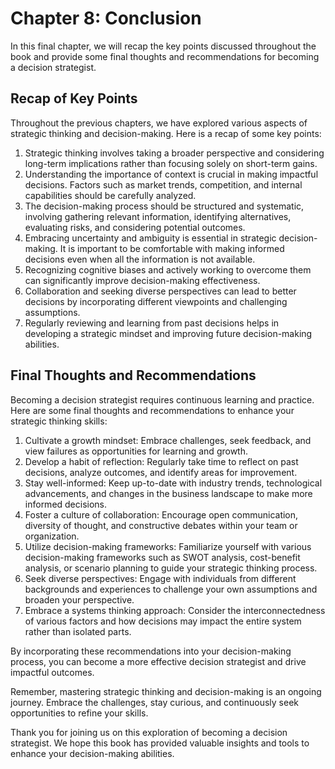 Chapter 8: Conclusion
=====================

In this final chapter, we will recap the key points discussed throughout the book and provide some final thoughts and recommendations for becoming a decision strategist.

Recap of Key Points
-------------------

Throughout the previous chapters, we have explored various aspects of strategic thinking and decision-making. Here is a recap of some key points:

1. Strategic thinking involves taking a broader perspective and considering long-term implications rather than focusing solely on short-term gains.
2. Understanding the importance of context is crucial in making impactful decisions. Factors such as market trends, competition, and internal capabilities should be carefully analyzed.
3. The decision-making process should be structured and systematic, involving gathering relevant information, identifying alternatives, evaluating risks, and considering potential outcomes.
4. Embracing uncertainty and ambiguity is essential in strategic decision-making. It is important to be comfortable with making informed decisions even when all the information is not available.
5. Recognizing cognitive biases and actively working to overcome them can significantly improve decision-making effectiveness.
6. Collaboration and seeking diverse perspectives can lead to better decisions by incorporating different viewpoints and challenging assumptions.
7. Regularly reviewing and learning from past decisions helps in developing a strategic mindset and improving future decision-making abilities.

Final Thoughts and Recommendations
----------------------------------

Becoming a decision strategist requires continuous learning and practice. Here are some final thoughts and recommendations to enhance your strategic thinking skills:

1. Cultivate a growth mindset: Embrace challenges, seek feedback, and view failures as opportunities for learning and growth.
2. Develop a habit of reflection: Regularly take time to reflect on past decisions, analyze outcomes, and identify areas for improvement.
3. Stay well-informed: Keep up-to-date with industry trends, technological advancements, and changes in the business landscape to make more informed decisions.
4. Foster a culture of collaboration: Encourage open communication, diversity of thought, and constructive debates within your team or organization.
5. Utilize decision-making frameworks: Familiarize yourself with various decision-making frameworks such as SWOT analysis, cost-benefit analysis, or scenario planning to guide your strategic thinking process.
6. Seek diverse perspectives: Engage with individuals from different backgrounds and experiences to challenge your own assumptions and broaden your perspective.
7. Embrace a systems thinking approach: Consider the interconnectedness of various factors and how decisions may impact the entire system rather than isolated parts.

By incorporating these recommendations into your decision-making process, you can become a more effective decision strategist and drive impactful outcomes.

Remember, mastering strategic thinking and decision-making is an ongoing journey. Embrace the challenges, stay curious, and continuously seek opportunities to refine your skills.

Thank you for joining us on this exploration of becoming a decision strategist. We hope this book has provided valuable insights and tools to enhance your decision-making abilities.
